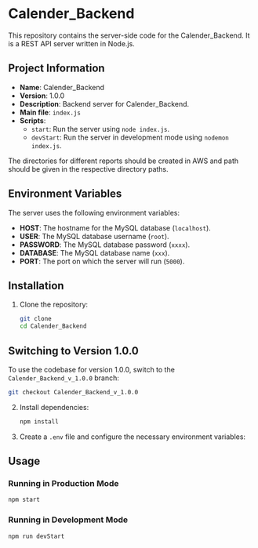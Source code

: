 # Calender_Backend
 
This repository contains the server-side code for the Calender_Backend. It is a REST API server written in Node.js.
 
 
## Project Information
 
- **Name**: Calender_Backend
- **Version**: 1.0.0
- **Description**: Backend server for Calender_Backend.
- **Main file**: `index.js`
- **Scripts**:
  - `start`: Run the server using `node index.js`.
  - `devStart`: Run the server in development mode using `nodemon index.js`.
 
 
The directories for different reports should be created in AWS and path should be given in the respective directory paths.


 
## Environment Variables
 
The server uses the following environment variables:
 
- **HOST**: The hostname for the MySQL database (`localhost`).
- **USER**: The MySQL database username (`root`).
- **PASSWORD**: The MySQL database password (`xxxx`).
- **DATABASE**: The MySQL database name (`xxx`).
- **PORT**: The port on which the server will run (`5000`).

 
## Installation
 
1. Clone the repository:
 
    ```bash
    git clone 
    cd Calender_Backend
    ```
## Switching to Version 1.0.0
 
To use the codebase for version 1.0.0, switch to the `Calender_Backend_v_1.0.0` branch:
 
```bash
git checkout Calender_Backend_v_1.0.0
```
 
2. Install dependencies:
 
    ```bash
    npm install
    ```
 
3. Create a `.env` file and configure the necessary environment variables:
 
## Usage
### Running in Production Mode
 
```bash
npm start
```
### Running in Development Mode
 
```bash
npm run devStart
```
